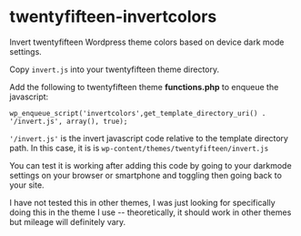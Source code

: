 # twentyfifteen-invertcolors
Invert twentyfifteen Wordpress theme colors based on device dark mode settings.

Copy `invert.js` into your twentyfifteen theme directory.

Add the following to twentyfifteen theme **functions.php** to enqueue the javascript:

`wp_enqueue_script('invertcolors',get_template_directory_uri() . '/invert.js', array(), true);`

`'/invert.js'` is the invert javascript code relative to the template directory path.  In this case, it is is `wp-content/themes/twentyfifteen/invert.js`

You can test it is working after adding this code by going to your darkmode settings on your browser or smartphone and toggling then going back to your site.

I have not tested this in other themes, I was just looking for specifically doing this in the theme I use -- theoretically, it should work in other themes but
mileage will definitely vary.


